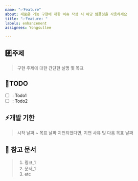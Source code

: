 ```yaml
---
name: "✅Feature"
about: 새로운 기능 구현에 대한 이슈 작성 시 해당 템플릿을 사용하세요
title: "✅Feature: "
labels: enhancement
assignees: Yongsullee

---
```


## #️⃣주제

> 구현 주제에 대한 간단한 설명 및 목표

## 📝TODO

- [ ] : Todo1
- [ ] : Todo2

## ⚡️개발 기한

> 시작 날짜 ~ 목표 날짜
> 지연되었다면, 지연 사유 및 다음 목표 날짜

## 💬 참고 문서

> 1. 링크_1
> 2. 문서_1
> 3. etc

